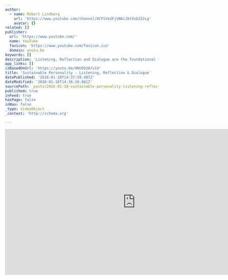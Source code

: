 ```yaml
---
author:
  - name: Robert Lindberg
    url: 'https://www.youtube.com/channel/UCPiVe2FjVN6cJbtXvb2ZzLg'
    avatar: {}
related: []
publisher:
  url: 'https://www.youtube.com/'
  name: YouTube
  favicon: 'https://www.youtube.com/favicon.ico'
  domain: youtu.be
keywords: []
description: 'Listening, Reflection and Dialogue are the foundational tools for a sustainable personality.'
app_links: []
isBasedOnUrl: 'https://youtu.be/0NU952A7v1U'
title: 'Sustainable Personality - Listening, Reflection & Dialogue'
datePublished: '2016-01-18T14:37:59.407Z'
dateModified: '2016-01-18T14:36:10.881Z'
sourcePath: _posts/2016-01-18-sustainable-personality-listening-reflection-and-dialogue.md
published: true
inFeed: true
hasPage: false
inNav: false
_type: VideoObject
_context: 'http://schema.org'

---
```

<iframe src="https://cdn.embedly.com/widgets/media.html?src=https%3A%2F%2Fwww.youtube.com%2Fembed%2F0NU952A7v1U%3Ffeature%3Doembed&amp;url=https%3A%2F%2Fwww.youtube.com%2Fwatch%3Fv%3D0NU952A7v1U%26feature%3Dyoutu.be&amp;image=https%3A%2F%2Fi.ytimg.com%2Fvi%2F0NU952A7v1U%2Fhqdefault.jpg&amp;key=b7d04c9b404c499eba89ee7072e1c4f7&amp;type=text%2Fhtml&amp;schema=youtube" width="854" height="480" scrolling="no" frameborder="0" allowfullscreen="allowfullscreen" style=""></iframe>